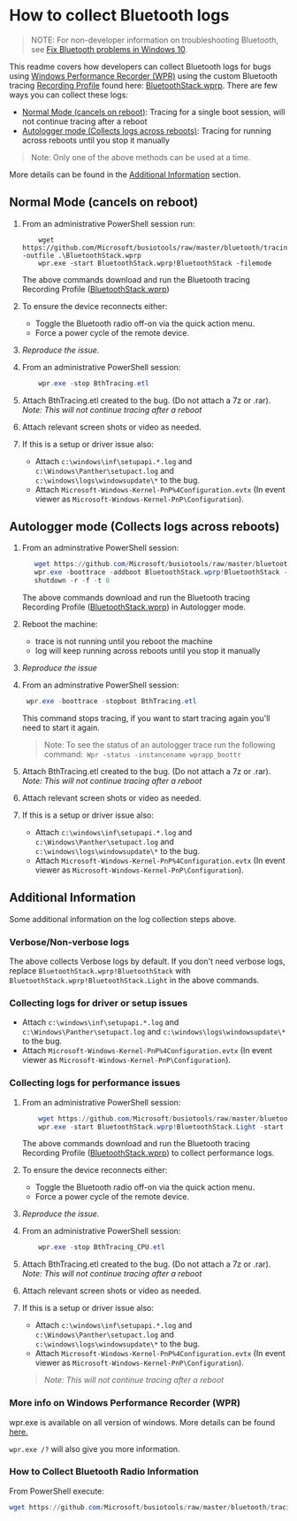 # How to collect Bluetooth logs
 
> NOTE: For non-developer information on troubleshooting Bluetooth, see [Fix Bluetooth problems in Windows 10](https://support.microsoft.com/en-us/help/14169/windows-10-fix-bluetooth-problems).

This readme covers how developers can collect Bluetooth logs for bugs using [Windows Performance Recorder (WPR)](https://docs.microsoft.com/en-us/windows-hardware/test/wpt/introduction-to-wpr) using the custom Bluetooth tracing [Recording Profile](https://docs.microsoft.com/en-us/windows-hardware/test/wpt/wpr-quick-start#using-recording-profiles) found here: [BluetoothStack.wprp](./BluetoothStack.wprp). There are few ways you can collect these logs: 
* [Normal Mode (cancels on reboot)](#Normal-Mode-(cancels-on-reboot)): Tracing for a single boot session, will not continue tracing after a reboot
* [Autologger mode (Collects logs across reboots)](#Autologger-mode-(Collects-logs-across-reboots)): Tracing for running across reboots until you stop it manually
> Note: Only one of the above methods can be used at a time. 

More details can be found in the [Additional Information](Additional-Information) section.
 
## Normal Mode (cancels on reboot)
1. From an administrative PowerShell session run:

    ```powershell-interactive    
        wget https://github.com/Microsoft/busiotools/raw/master/bluetooth/tracing/BluetoothStack.wprp -outfile .\BluetoothStack.wprp
        wpr.exe -start BluetoothStack.wprp!BluetoothStack -filemode
    ```
    The above commands download and run the Bluetooth tracing Recording Profile ([BluetoothStack.wprp](./BluetoothStack.wprp))

1. To ensure the device reconnects either:
    * Toggle the Bluetooth radio off-on via the quick action menu.
    * Force a power cycle of the remote device.
    
1. *Reproduce the issue.*

1. From an administrative PowerShell session:
    ```powershell
        wpr.exe -stop BthTracing.etl
    ````
1. Attach BthTracing.etl created to the bug. (Do not attach a 7z or .rar).
*Note: This will not continue tracing after a reboot*

1. Attach relevant screen shots or video as needed.
1. If this is a setup or driver issue also:
    * Attach `c:\windows\inf\setupapi.*.log` and `c:\Windows\Panther\setupact.log` and `c:\windows\logs\windowsupdate\*` to the bug.
    * Attach `Microsoft-Windows-Kernel-PnP%4Configuration.evtx` (In event viewer as `Microsoft-Windows-Kernel-PnP\Configuration`).
## Autologger mode (Collects logs across reboots)
1. From an adminstrative PowerShell session:
     ```powershell   
        wget https://github.com/Microsoft/busiotools/raw/master/bluetooth/tracing/BluetoothStack.wprp -UseBasicParsing -outfile .\BluetoothStack.wprp
        wpr.exe -boottrace -addboot BluetoothStack.wprp!BluetoothStack -filemode
        shutdown -r -f -t 0
    ```
      The above commands download and run the Bluetooth tracing Recording Profile ([BluetoothStack.wprp](./BluetoothStack.wprp)) in Autologger mode.
1. Reboot the machine:
    * trace is not running until you reboot the machine
    * log will keep running across reboots until you stop it manually
1. *Reproduce the issue*

1. From an adminstrative PowerShell session:
    ```powershell
     wpr.exe -boottrace -stopboot BthTracing.etl
    ```
    This command stops tracing, if you want to start tracing again you'll need to start it again.

    > Note: To see the status of an autologger trace run the following command:`
    Wpr -status -instancename wprapp_boottr`
1. Attach BthTracing.etl created to the bug. (Do not attach a 7z or .rar).
*Note: This will not continue tracing after a reboot*

1. Attach relevant screen shots or video as needed.
1. If this is a setup or driver issue also:
    * Attach `c:\windows\inf\setupapi.*.log` and `c:\Windows\Panther\setupact.log` and `c:\windows\logs\windowsupdate\*` to the bug.
    * Attach `Microsoft-Windows-Kernel-PnP%4Configuration.evtx` (In event viewer as `Microsoft-Windows-Kernel-PnP\Configuration`).
## Additional Information

Some additional information on the log collection steps above.
### Verbose/Non-verbose logs
The above collects Verbose logs by default. If you don't need verbose logs, replace ``BluetoothStack.wprp!BluetoothStack`` with ``BluetoothStack.wprp!BluetoothStack.Light`` in the above commands.

### Collecting logs for driver or setup issues
* Attach `c:\windows\inf\setupapi.*.log` and `c:\Windows\Panther\setupact.log` and `c:\windows\logs\windowsupdate\*` to the bug.
* Attach `Microsoft-Windows-Kernel-PnP%4Configuration.evtx` (In event viewer as `Microsoft-Windows-Kernel-PnP\Configuration`).

### Collecting logs for performance issues
1. From an administrative PowerShell session:
    ```powershell
        wget https://github.com/Microsoft/busiotools/raw/master/bluetooth/tracing/BluetoothStack.wprp -outfile .\BluetoothStack.wprp
        wpr.exe -start BluetoothStack.wprp!BluetoothStack.Light -start CPU -filemode
    ```
    The above commands download and run the Bluetooth tracing Recording Profile ([BluetoothStack.wprp](./BluetoothStack.wprp)) to collect performance logs.

1. To ensure the device reconnects either:
    * Toggle the Bluetooth radio off-on via the quick action menu.
    * Force a power cycle of the remote device.
    
1. *Reproduce the issue.*

1. From an administrative PowerShell session:
    ```powershell
        wpr.exe -stop BthTracing_CPU.etl
    ````
1. Attach BthTracing.etl created to the bug. (Do not attach a 7z or .rar).
*Note: This will not continue tracing after a reboot*

1. Attach relevant screen shots or video as needed.
1. If this is a setup or driver issue also:
    * Attach `c:\windows\inf\setupapi.*.log` and `c:\Windows\Panther\setupact.log` and `c:\windows\logs\windowsupdate\*` to the bug.
    * Attach `Microsoft-Windows-Kernel-PnP%4Configuration.evtx` (In event viewer as `Microsoft-Windows-Kernel-PnP\Configuration`).


    >*Note: This will not continue tracing after a reboot*

### More info on Windows Performance Recorder (WPR)
wpr.exe is available on all version of windows. More details can be found [here.](https://docs.microsoft.com/en-us/previous-versions/windows/it-pro/windows-8.1-and-8/hh448229%28v%3dwin.10%29)

`wpr.exe /?` will also give you more information.

### How to Collect Bluetooth Radio Information

From PowerShell execute: 
```powershell
wget https://github.com/Microsoft/busiotools/raw/master/bluetooth/tracing/GetBluetoothRadioInfo.ps1 -UseBasicParsing | iex
```
